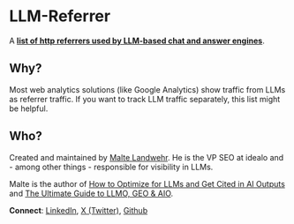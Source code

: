 # LLM-Referrer
A <a href="https://github.com/MalteBerlin/LLM-Referrer/blob/main/llm-referrer.txt">**list of http referrers used by LLM-based chat and answer engines**</a>.

## Why?
Most web analytics solutions (like Google Analytics) show traffic from LLMs as referrer traffic. If you want to track LLM traffic separately, this list might be helpful.

## Who?
Created and maintained by <a href="https://github.com/MalteBerlin">Malte Landwehr</a>. He is the VP SEO at idealo and - among other things - responsible for visibility in LLMs.

Malte is the author of <a href="https://www.advancedwebranking.com/blog/llm-optimization-generative-ai-outputs">How to Optimize for LLMs and Get Cited in AI Outputs</a> and <a href="https://www.linkedin.com/pulse/ultimate-guide-llmo-geo-aio-malte-landwehr-khqne/">The Ultimate Guide to LLMO, GEO & AIO</a>.

**Connect**: <a href="https://www.linkedin.com/in/landwehr/">LinkedIn</a>, <a href="https://x.com/maltelandwehr">X (Twitter)</a>, <a href="https://github.com/MalteBerlin">Github</a>
